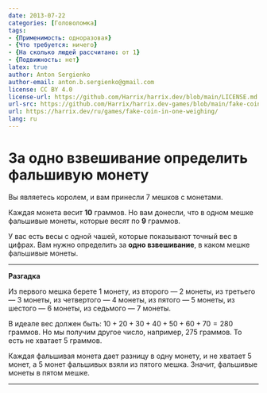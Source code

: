 ```yaml
---
date: 2013-07-22
categories: [Головоломка]
tags:
- {Применимость: одноразовая}
- {Что требуется: ничего}
- {На сколько людей рассчитано: от 1}
- {Подвижность: нет}
latex: true
author: Anton Sergienko
author-email: anton.b.sergienko@gmail.com
license: CC BY 4.0
license-url: https://github.com/Harrix/harrix.dev/blob/main/LICENSE.md
url-src: https://github.com/Harrix/harrix.dev-games/blob/main/fake-coin-in-one-weighing/fake-coin-in-one-weighing.md
url: https://harrix.dev/ru/games/fake-coin-in-one-weighing/
lang: ru
---
```


# За одно взвешивание определить фальшивую монету

Вы являетесь королем, и вам принесли 7 мешков с монетами.

Каждая монета весит **10** граммов. Но вам донесли, что в одном мешке фальшивые монеты, которые весят по **9** граммов.

У вас есть весы с одной чашей, которые показывают точный вес в цифрах. Вам нужно определить за **одно взвешивание**, в каком мешке фальшивые монеты.

---

**Разгадка** <!-- !details -->

Из первого мешка берете 1 монету, из второго — 2 монеты, из третьего — 3 монеты, из четвертого — 4 монеты, из пятого — 5 монеты, из шестого — 6 монеты, из седьмого — 7 монеты.

В идеале вес должен быть: $10+20+30+40+50+60+70=280$ граммов. Но мы получим другое число, например, 275 граммов. То есть не хватает 5 граммов.

Каждая фальшивая монета дает разницу в одну монету, и не хватает 5 монет, а 5 монет фальшивых взяли из пятого мешка. Значит, фальшивые монеты в пятом мешке.

---
